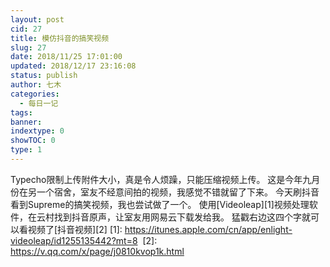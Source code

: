 ```yaml
---
layout: post
cid: 27
title: 模仿抖音的搞笑视频
slug: 27
date: 2018/11/25 17:01:00
updated: 2018/12/17 23:16:08
status: publish
author: 七木
categories: 
  - 每日一记
tags: 
banner: 
indextype: 0
showTOC: 0
type: 1
---
```



Typecho限制上传附件大小，真是令人烦躁，只能压缩视频上传。
这是今年九月份在另一个宿舍，室友不经意间拍的视频，我感觉不错就留了下来。
今天刷抖音看到Supreme的搞笑视频，我也尝试做了一个。
使用[Videoleap][1]视频处理软件，在云村找到抖音原声，让室友用网易云下载发给我。
猛戳右边这四个字就可以看视频了[抖音视频][2]
[1]: https://itunes.apple.com/cn/app/enlight-videoleap/id1255135442?mt=8&nbsp;
[2]: https://v.qq.com/x/page/j0810kvop1k.html